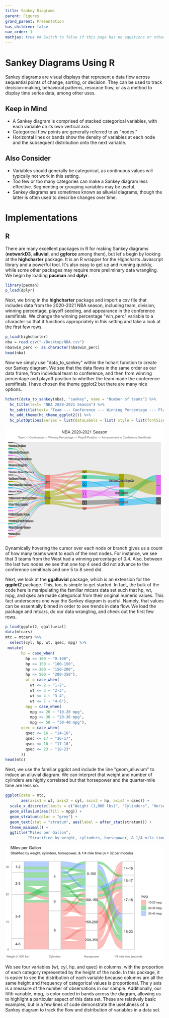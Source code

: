 ```yaml
---
title: Sankey Diagrams
parent: Figures
grand_parent: Presentation
has_children: false
nav_order: 1
mathjax: true ## Switch to false if this page has no equations or other math rendering.
---
```


# Sankey Diagrams Using R

Sankey diagrams are visual displays that represent a data flow across sequential points of change, sorting, or decision. They can be used to track decision-making, behavioral patterns, resource flow, or as a method to display time series data, among other uses.

## Keep in Mind

- A Sankey diagram is comprised of stacked categorical variables, with each variable on its own vertical axis.
- Categorical flow points are generally referred to as "nodes." 
- Horizontal lines or bands show the density of variables at each node and the subsequent distribution onto the next variable.

## Also Consider

- Variables should generally be categorical, as continuous values will typically not work in this setting.
- Too few or too many categories can make a Sankey diagram less effective. Segmenting or grouping variables may be useful.
- Sankey diagrams are sometimes known as alluvial diagrams, though the latter is often used to describe changes over time.

# Implementations

## R

There are many excellent packages in R for making Sankey diagrams (**networkD3**, **alluvial**, and **ggforce** among them), but let's begin by looking at the **highcharter** package. It is an R wrapper for the Highcharts Javascript library and a powerful tool. It's also easy to get up and running quickly, while some other packages may require more preliminary data wrangling. We begin by loading **pacman** and **dplyr**.

```r
library(pacman)
p_load(dplyr)
```

Next, we bring in the **highcharter** package and import a csv file that includes data from the 2020-2021 NBA season, including team, division, winning percentage, playoff seeding, and appearance in the conference semifinals. We change the winning percentage "win_perc" variable to a character so that it functions appropriately in this setting and take a look at the first few rows.

```r
p_load(highcharter)
nba = read.csv("~/Desktop/NBA.csv")
nba$win_perc <- as.character(nba$win_perc)
head(nba)
```

Now we simply use "data_to_sankey" within the hchart function to create our Sankey diagram. We see that the data flows in the same order as our data frame, from individual team to conference, and then from winning percentage and playoff position to whether the team made the conference semifinals. I have chosen the theme ggplot2 but there are many nice options.

```r
hchart(data_to_sankey(nba), "sankey", name = "Number of teams") %>%
  hc_title(text= "NBA 2020-2021 Season") %>%
  hc_subtitle(text= "Team --- Conference --- Winning Percentage --- Playoff Position --- Advancement to Conference Semifinals") %>%
  hc_add_theme(hc_theme_ggplot2()) %>%
  hc_plotOptions(series = list(dataLabels = list( style = list(fontSize = "10px"))))
```

![Sankey diagram of NBA season](Images/sankey_diagrams/sankey_nba.png)

Dynamically hovering the cursor over each node or branch gives us a count of how many teams went to each of the next nodes. For instance, we see that 3 teams from the West had a winning percentage of 0.4. Also, between the last two nodes we see that one top 4 seed did not advance to the conference semifinals and one 5 to 8 seed did.

Next, we look at the **ggalluvial** package, which is an extension for the **ggplot2** package. This, too, is simple to get started. In fact, the bulk of the code here is manipulating the familiar mtcars data set such that hp, wt, mpg, and qsec are made categorical from their original numeric values. This fact underscores one way the Sankey diagram is useful. Namely, that values can be essentially binned in order to see trends in data flow. We load the package and mtcars, do our data wrangling, and check out the first few rows.

```r
p_load(ggplot2, ggalluvial)
data(mtcars)
mtc = mtcars %>%
  select(cyl, hp, wt, qsec, mpg) %>%
 mutate(
       hp = case_when(
         hp <= 100 ~ "0-100",
         hp <= 150 ~ "100-150",
         hp <= 200 ~ "150-200",
         hp <= 500 ~ "200-350"),
         wt = case_when(
           wt <= 2 ~ "1-2",
           wt <= 3 ~ "2-3",
           wt <= 4 ~ "3-4",
           wt <= 7 ~ "4-6"),
         mpg = case_when(
           mpg <= 20 ~ "10-20 mpg",
           mpg <= 30 ~ "20-30 mpg",
           mpg <= 50 ~ "30-40 mpg"),
       qsec = case_when(
         qsec <= 16 ~ "14-16",
         qsec <= 17 ~ "16-17",
         qsec <= 18 ~ "17-18",
         qsec <= 23 ~ "18-23"
       ))
head(mtc)
```

Next, we use the familiar ggplot and include the line "geom_alluvium" to induce an alluvial diagram. We can interpret that weight and number of cylinders are highly correlated but that horsepower and the quarter-mile time are less so.

```r
ggplot(data = mtc,
       aes(axis1 = wt, axis2 = cyl, axis3 = hp, axis4 = qsec)) +
  scale_x_discrete(limits = c("Weight (1,000 lbs)", "Cylinders", "Horsepower", "1/4 mile time (seconds"), expand = c(.05, .05)) +
  geom_alluvium(aes(fill = mpg)) +
  geom_stratum(color = "grey") +
  geom_text(stat = "stratum", aes(label = after_stat(stratum))) +
  theme_minimal() +
  ggtitle("Miles per Gallon",
          "Stratified by weight, cylinders, horsepower, & 1/4 mile time (n = 32 car models)")
```

![Sankey diagram from mtcars data set](Images/sankey_diagrams/sankey_mtcars.png)

We see four variables (wt, cyl, hp, and qsec) in columns, with the proportion of each category represented by the height of the node. In this package, it is easier to see the distribution of each variable because columns are all the same height and frequency of categorical values is proportional. The y axis is a measure of the number of observations in our sample. Additionally, our fifth variable, mpg, is color coded in bands across the diagram, allowing us to highlight a particular aspect of this data set. These are relatively basic examples, but in a few lines of code demonstrate the usefulness of a Sankey diagram to track the flow and distribution of variables in a data set.
